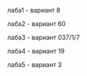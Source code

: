 лаба1 - вариант 8 

лаба2 - вариант 60 

лаба3 - вариант 037/1/7 

лаба4 - вариант 19 

лаба5 - вариант 3

